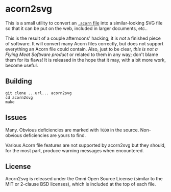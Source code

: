 # acorn2svg

This is a small utility to convert an [`.acorn`
file](http://www.flyingmeat.com/acorn/) into a similar-looking SVG
file so that it can be put on the web, included in larger documents, etc..

This is the result of a couple afternoons' hacking; it is _not_ a
finished piece of software. It will convert many Acorn files
correctly, but does not support everything an Acorn file could
contain. Also, just to be clear, *this is not a Flying Meat Software
product* or related to them in any way; don't blame them for its
flaws! It is released in the hope that it may, with a bit more work,
become useful.

## Building

```shell
git clone ...url... acorn2svg
cd acorn2svg
make
```

## Issues

Many. Obvious deficiencies are marked with `TODO` in the source.  Non-obvious deficiencies are yours to find.

Various Acorn file features are not supported by acorn2svg but they should, for the most part, produce warning messages when encountered.

## License

Acorn2svg is released under the Omni Open Source License
(similar to the MIT or 2-clause BSD licenses),
which is included at the top of each file.

